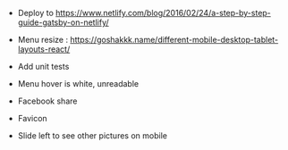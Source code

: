 * Deploy to https://www.netlify.com/blog/2016/02/24/a-step-by-step-guide-gatsby-on-netlify/
* Menu resize : https://goshakkk.name/different-mobile-desktop-tablet-layouts-react/
* Add unit tests

* Menu hover is white, unreadable
* Facebook share
* Favicon
* Slide left to see other pictures on mobile